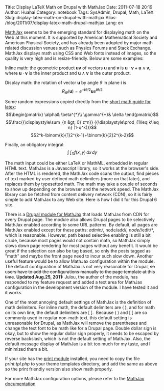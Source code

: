 Title: Display LaTeX Math on Drupal with MathJax
Date: 2011-07-18 20:19
Author: Huahai
Category: notebook
Tags: SysAdmin, Drupal, Math, LaTeX
Slug: display-latex-math-on-drupal-with-mathjax
Alias: /blog/2011/07/display-latex-math-drupal-mathjax
Lang: en

[MathJax](http://www.mathjax.org/) seems to be the emerging standard for displaying math on the Web at this moment. It is supported by American Mathematical Society and American Physical Society, and has already been adopted by major math related discussion venues such as Physics Forums and Stack Exchange. MathJax displays math using CSS and Web fonts instead of images, so the quality is very high and is resize-friendly. Below are some examples:

Inline math: the geometric product $\boldsymbol{uv}$ of vectors $\boldsymbol{u}$ and $\boldsymbol{v}$ is $\boldsymbol{u}\cdot\boldsymbol{v} + \boldsymbol{u}\wedge\boldsymbol{v}$, where $\boldsymbol{u}\cdot\boldsymbol{v}$ is the inner product and $\boldsymbol{u}\wedge\boldsymbol{v}$ is the outer product. 

Display math: the rotation of vector $\boldsymbol{u}$ by angle $\theta$ in plane $\boldsymbol{i}$ is $$R_{\boldsymbol{i}\theta}(\boldsymbol{u}) = e^{-\boldsymbol{i}\theta/2}\boldsymbol{u}e^{\boldsymbol{i}\theta/2}$$

Some random expressions copied directly from the [short math guide for latex](ftp://ftp.ams.org/ams/doc/amsmath/short-math-guide.pdf): $$\begin{pmatrix}
\alpha& \beta^{*}\\
\gamma^{*}& \delta
\end{pmatrix}$$ $$\frac{{\displaystyle\sum_{n &gt; 0} z^n}}
{{\displaystyle\prod_{1\leq k\leq n} (1-q^k)}}$$ $$2^k-\binom{k}{1}2^{k-1}+\binom{k}{2}2^{k-2}$$

Finally, an obligatory integral: $$\int \!\!\! \int_D f(x,y)\,dx\,dy$$

The math input could be either LaTeX or MathML, embedded in regular HTML text. MathJax is a Javascript library, so it works at the browser's side. After the HTML is rendered, the MathJax code scans the output, find pieces of text marked by user defined math delimiters (more on that later), and replaces them by typesetted math. The math may take a couple of seconds to show up depending on the browser and the network speed. The MathJax library can be fetched from content delivery network (CDN), so it is fairly simple to add MathJax to any Web site. Here is how I did it for this Drupal 6 site.

There is a [Drupal module for MathJax](http://drupal.org/project/mathjax) that loads MathJax from CDN for every Drupal page. The module also allows Drupal pages to be selectively MathJax enabled according to some URL patterns. By default, all pages are MathJax enabled except for these paths: *admin/*, node/add/*, node/*/edit/*, which is reasonable. However, path based selective enabling is still a bit crude, because most pages would not contain math, so MathJax simply slows down page rendering for most pages without any benefit. It would be great if the selection can also be tag based, so only the posts tagged as "math" and maybe the front page need to incur such slow down. Another useful feature would be to allow MathJax configuration within the module. The default configuration of MathJax is not very reasonable for Drupal, <span style="text-decoration: line-through">so users have to add the configurations manually to the page template at this time</span>. **Updated Aug.25, 2011:** Julou, the author of the module, has responded to my feature request and added a text area for MathJax configuration in the development version of the module. I have tested it and it works.

One of the most annoying default settings of MathJax is the definition of math delimiters. For inline math, the default delimiters are ( ), and for math on its own line, the default delimiters are [ ].  Because ( ) and [ ] are so commonly used in regular non-math text, this default setting is unreasonable for Drupal, as MathJax will remove the parentheses and change the text font to be math like for a Drupal page. Double dollar sign is okay, but to show the regular dollar sign properly, it needs to be escaped by reverse backslash, which is not the default setting of MathJax. Also, the default message display of MathJax is a bit too much for my taste, and I minimized them a bit.

If your site has the [print module](http://drupal.org/project/print) installed, you need to copy the file *print.tpl.php* to your theme templates directory, and add the same as above so the print friendly version also show math properly. 

For more MathJax configuration options, please refer to the [MathJax documentation](http://www.mathjax.org/docs/1.1/configuration.html)

